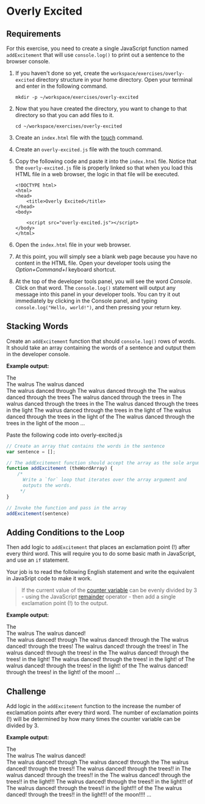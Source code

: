 # Overly Excited

## Requirements

For this exercise, you need to create a single JavaScript function named `addExcitement` that will use `console.log()` to print out a sentence to the browser console.

1. If you haven't done so yet, create the `workspace/exercises/overly-excited` directory structure in your home directory. Open your terminal and enter in the following command.

    ```
    mkdir -p ~/workspace/exercises/overly-excited
    ```

1. Now that you have created the directory, you want to change to that directory so that you can add files to it.

    ```
    cd ~/workspace/exercises/overly-excited
    ```

1. Create an `index.html` file with the [touch](http://www.linfo.org/touch.html) command.
1. Create an `overly-excited.js` file with the touch command.
1. Copy the following code and paste it into the `index.html` file. Notice that the `overly-excited.js` file is properly linked so that when you load this HTML file in a web browser, the logic in that file will be executed.

    ```
    <!DOCTYPE html>
    <html>
    <head>
        <title>Overly Excited</title>
    </head>
    <body>

        <script src="overly-excited.js"></script>
    </body>
    </html>
    ```

1. Open the `index.html` file in your web browser.
1. At this point, you will simply see a blank web page because you have no content in the HTML file. Open your developer tools using the *Option+Command+I* keyboard shortcut.
1. At the top of the developer tools panel, you will see the word *Console*. Click on that word. The `console.log()` statement will output any message into this panel in your developer tools. You can try it out immediately by clicking in the Console panel, and typing `console.log("Hello, world!")`, and then pressing your return key.

## Stacking Words

Create an `addExcitement` function that should `console.log()` rows of words. It should take an array containing the words of a sentence and output them in the developer console.


**Example output:**  
  
The  
The walrus
The walrus danced  
The walrus danced through
The walrus danced through the
The walrus danced through the trees
The walrus danced through the trees in
The walrus danced through the trees in the
The walrus danced through the trees in the light
The walrus danced through the trees in the light of
The walrus danced through the trees in the light of the 
The walrus danced through the trees in the light of the moon
...


Paste the following code into overly-excited.js

```js
// Create an array that contains the words in the sentence
var sentence = [];

// The addExcitement function should accept the array as the sole argument
function addExcitement (theWordArray) {
    /*
      Write a `for` loop that iterates over the array argument and
      outputs the words.
     */
}

// Invoke the function and pass in the array
addExcitement(sentence)
```

## Adding Conditions to the Loop

Then add logic to `addExcitement` that places an exclamation point (!) after every third word. This will require you to do some basic math in JavaScript, and use an `if` statement.

Your job is to read the following English statement and write the equivalent in JavaSript code to make it work.

> If the current value of the [counter variable](https://developer.mozilla.org/en-US/docs/Web/JavaScript/Reference/Statements/for) can be evenly divided by 3 - using the JavaScript [remainder](https://developer.mozilla.org/en-US/docs/Web/JavaScript/Reference/Operators/Arithmetic_Operators#Remainder) operator - then add a single exclamation point (!) to the output.

**Example output:**  
 
The   
The walrus
The walrus danced!  
The walrus danced! through
The walrus danced! through the
The walrus danced! through the trees!
The walrus danced! through the trees! in
The walrus danced! through the trees! in the
The walrus danced! through the trees! in the light!
The walrus danced! through the trees! in the light! of
The walrus danced! through the trees! in the light! of the 
The walrus danced! through the trees! in the light! of the moon!
...


## Challenge

Add logic in the `addExcitement` function to the increase the number of exclamation points after every third word. The number of exclamation points (!) will be determined by how many times the counter variable can be divided by 3. 


**Example output:**  
  
The   
The walrus
The walrus danced!  
The walrus danced! through
The walrus danced! through the
The walrus danced! through the trees!!
The walrus danced! through the trees!! in
The walrus danced! through the trees!! in the
The walrus danced! through the trees!! in the light!!!
The walrus danced! through the trees!! in the light!!! of
The walrus danced! through the trees!! in the light!!! of the 
The walrus danced! through the trees!! in the light!!! of the moon!!!!
...
